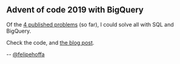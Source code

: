 Advent of code 2019 with BigQuery
---

Of the [4 published problems](https://adventofcode.com/2019/) (so far), I could solve all with SQL and BigQuery.

Check the code, and [the blog post](https://medium.com/@hoffa/advent-of-code-sql-bigquery-31e6a04964d4).


-- [@felipehoffa](https://twitter.com/felipehoffa)
